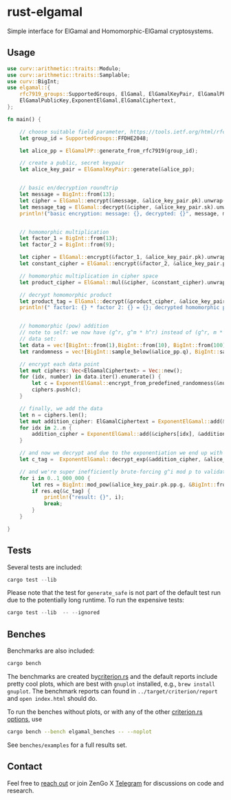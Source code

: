 # rust-elgamal
Simple interface for ElGamal and Homomorphic-ElGamal cryptosystems. 

## Usage
```rust
use curv::arithmetic::traits::Modulo;
use curv::arithmetic::traits::Samplable;
use curv::BigInt;
use elgamal::{
    rfc7919_groups::SupportedGroups, ElGamal, ElGamalKeyPair, ElGamalPP, ElGamalPrivateKey,
    ElGamalPublicKey,ExponentElGamal,ElGamalCiphertext,
};

fn main() {

    // choose suitable field parameter, https://tools.ietf.org/html/rfc7919
    let group_id = SupportedGroups::FFDHE2048;

    let alice_pp = ElGamalPP::generate_from_rfc7919(group_id);

    // create a public, secret keypair
    let alice_key_pair = ElGamalKeyPair::generate(&alice_pp);


    // basic en/decryption roundtrip
    let message = BigInt::from(13);
    let cipher = ElGamal::encrypt(&message, &alice_key_pair.pk).unwrap();
    let message_tag = ElGamal::decrypt(&cipher, &alice_key_pair.sk).unwrap();
    println!("basic encryption: message: {}, decrypted: {}", message, message_tag);


    // homomorphic multiplication
    let factor_1 = BigInt::from(13);
    let factor_2 = BigInt::from(9);

    let cipher = ElGamal::encrypt(&factor_1, &alice_key_pair.pk).unwrap();
    let constant_cipher = ElGamal::encrypt(&factor_2, &alice_key_pair.pk).unwrap();

    // homomorphic multiplication in cipher space
    let product_cipher = ElGamal::mul(&cipher, &constant_cipher).unwrap();

    // decrypt homomorphic product
    let product_tag = ElGamal::decrypt(&product_cipher, &alice_key_pair.sk).unwrap();
    println!(" factor1: {} * factor 2: {} = {}; decrypted homomorphic product: {}", factor_1, factor_2, &factor_1 * &factor_2, product_tag);


    // homomorphic (pow) addition
    // note to self: we now have (g^r, g^m * h^r) instead of (g^r, m * h^r)
    // data set:
    let data = vec![BigInt::from(1),BigInt::from(10), BigInt::from(100)];
    let randomness = vec![BigInt::sample_below(&alice_pp.q), BigInt::sample_below(&alice_pp.q), BigInt::sample_below(&alice_pp.q)];

    // encrypt each data point 
    let mut ciphers: Vec<ElGamalCiphertext> = Vec::new();
    for (idx, number) in data.iter().enumerate() {
        let c = ExponentElGamal::encrypt_from_predefined_randomness(&number, &alice_key_pair.pk, &randomness[idx]).unwrap();
        ciphers.push(c);
    }

    // finally, we add the data
    let n = ciphers.len();
    let mut addition_cipher: ElGamalCiphertext = ExponentElGamal::add(&ciphers[0], &ciphers[1]).unwrap();
    for idx in 2..n {
        addition_cipher = ExponentElGamal::add(&ciphers[idx], &addition_cipher).unwrap();
    }

    // and now we decrypt and due to the exponentiation we end up with g^m
    let c_tag =  ExponentElGamal::decrypt_exp(&addition_cipher, &alice_key_pair.sk).unwrap();

    // and we're super inefficiently brute-forcing g^i mod p to validate the raw sum
    for i in 0..1_000_000 {
        let res = BigInt::mod_pow(&alice_key_pair.pk.pp.g, &BigInt::from(i), &alice_key_pair.pk.pp.p);
        if res.eq(&c_tag) {
            println!("result: {}", i);
            break;
        }
    }

}

```
## Tests  

Several tests are included:  

```rust
cargo test --lib
```  

Please note that the test for `generate_safe` is not part of the default test run due to the potentially long runtime. To run the expensive tests:  

```rust
cargo test --lib  -- --ignored
```  

## Benches  

Benchmarks are also included:

```rust
cargo bench
```  

The benchmarks are created by[criterion.rs](https://github.com/bheisler/criterion.rs) and the default reports include pretty cool plots, which are best with `gnuplot` installed, e.g., `brew install gnuplot`.  The benchmark reports can found in `../target/criterion/report` and `open index.html` should do.

To run the benches without plots, or with any of the other [criterion.rs options](https://bheisler.github.io/criterion.rs/book/user_guide/command_line_options.html), use  

```bash
cargo bench --bench elgamal_benches -- --noplot
```  

See `benches/examples` for a full results set.  


## Contact

Feel free to [reach out](mailto:github@kzencorp.com) or join ZenGo X [Telegram](https://t.me/zengo_x) for discussions on code and research.
